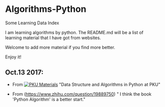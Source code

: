 # Algorithms-Python
Some Learning Data Index

I am learning algorithms by python. The README.md will be a list of learning material that I have got from websites.

Welcome to add more material if you find more better.

Enjoy it!

## Oct.13 2017:

- From [![PKU Materials](https://cdn.rawgit.com/sindresorhus/awesome/d7305f38d29fed78fa85652e3a63e154dd8e8829/media/badge.svg)](http://www.math.pku.edu.cn/teachers/qiuzy/ds_python/courseware/)  "Data Structure and Algorithms in Python at PKU"

- From (https://www.zhihu.com/question/19889750) " I think the book 'Python Algorithm' is a better start."

